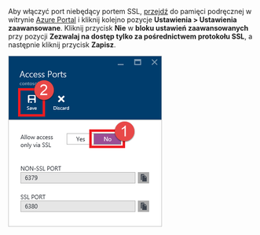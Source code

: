 Aby włączyć port niebędący portem SSL, [przejdź](../articles/redis-cache/cache-configure.md#configure-redis-cache-settings) do pamięci podręcznej w witrynie [Azure Portal](https://portal.azure.com) i kliknij kolejno pozycje **Ustawienia > Ustawienia zaawansowane**. Kliknij przycisk **Nie** w **bloku ustawień zaawansowanych** przy pozycji **Zezwalaj na dostęp tylko za pośrednictwem protokołu SSL**, a następnie kliknij przycisk **Zapisz**.

![Ustawienia pamięci podręcznej Redis](media/redis-cache-non-ssl-port/redis-cache-non-ssl-port.png)



<!--HONumber=Sep16_HO3-->


